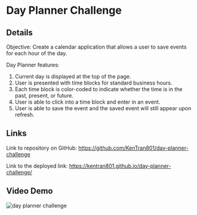 # Day Planner Challenge

## Details

Objective: Create a calendar application that allows a user to save events for each hour of the day.

Day Planner features:
1. Current day is displayed at the top of the page.
2. User is presented with time blocks for standard business hours.
3. Each time block is color-coded to indicate whether the time is in the past, present, or future.
4. User is able to click into a time block and enter in an event.
5. User is able to save the event and the saved event will still appear upon refresh.

## Links

Link to repository on GitHub: https://github.com/KenTran801/day-planner-challenge

Link to the deployed link: https://kentran801.github.io/day-planner-challenge/

## Video Demo
![day planner challenge](https://user-images.githubusercontent.com/72709180/137649708-2c1c04a8-bfae-44a5-b9f2-043cdab7123f.gif)

